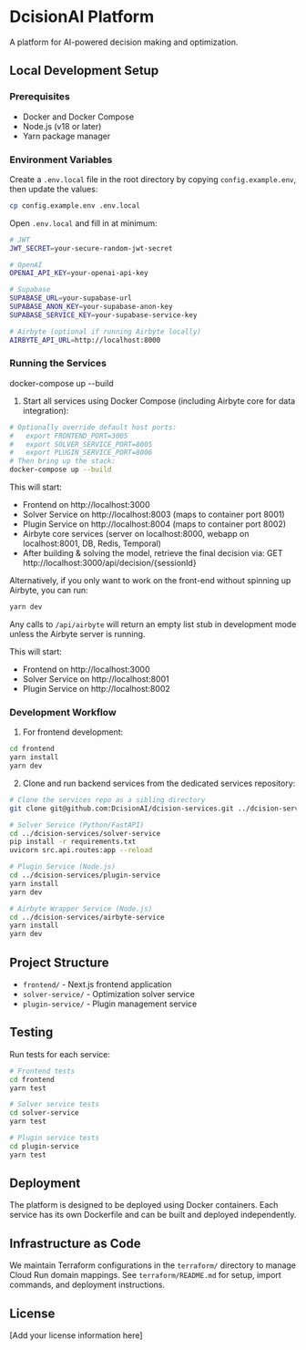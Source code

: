 # DcisionAI Platform

A platform for AI-powered decision making and optimization.

## Local Development Setup

### Prerequisites
- Docker and Docker Compose
- Node.js (v18 or later)
- Yarn package manager

### Environment Variables
Create a `.env.local` file in the root directory by copying `config.example.env`, then update the values:
```bash
cp config.example.env .env.local
```
Open `.env.local` and fill in at minimum:
```bash
# JWT
JWT_SECRET=your-secure-random-jwt-secret

# OpenAI
OPENAI_API_KEY=your-openai-api-key

# Supabase
SUPABASE_URL=your-supabase-url
SUPABASE_ANON_KEY=your-supabase-anon-key
SUPABASE_SERVICE_KEY=your-supabase-service-key

# Airbyte (optional if running Airbyte locally)
AIRBYTE_API_URL=http://localhost:8000
```

### Running the Services
docker-compose up --build
1. Start all services using Docker Compose (including Airbyte core for data integration):
```bash
# Optionally override default host ports:
#   export FRONTEND_PORT=3005
#   export SOLVER_SERVICE_PORT=8005
#   export PLUGIN_SERVICE_PORT=8006
# Then bring up the stack:
docker-compose up --build
```
This will start:
  - Frontend on http://localhost:3000
  - Solver Service on http://localhost:8003 (maps to container port 8001)
  - Plugin Service on http://localhost:8004 (maps to container port 8002)
  - Airbyte core services (server on localhost:8000, webapp on localhost:8001, DB, Redis, Temporal)
  - After building & solving the model, retrieve the final decision via:
    GET http://localhost:3000/api/decision/{sessionId}

Alternatively, if you only want to work on the front-end without spinning up Airbyte, you can run:
```bash
yarn dev
```
Any calls to `/api/airbyte` will return an empty list stub in development mode unless the Airbyte server is running.

This will start:
- Frontend on http://localhost:3000
- Solver Service on http://localhost:8001
- Plugin Service on http://localhost:8002

### Development Workflow
1. For frontend development:
```bash
cd frontend
yarn install
yarn dev
```

2. Clone and run backend services from the dedicated services repository:
```bash
# Clone the services repo as a sibling directory
git clone git@github.com:DcisionAI/dcision-services.git ../dcision-services

# Solver Service (Python/FastAPI)
cd ../dcision-services/solver-service
pip install -r requirements.txt
uvicorn src.api.routes:app --reload

# Plugin Service (Node.js)
cd ../dcision-services/plugin-service
yarn install
yarn dev

# Airbyte Wrapper Service (Node.js)
cd ../dcision-services/airbyte-service
yarn install
yarn dev
```

## Project Structure
- `frontend/` - Next.js frontend application
- `solver-service/` - Optimization solver service
- `plugin-service/` - Plugin management service

## Testing
Run tests for each service:
```bash
# Frontend tests
cd frontend
yarn test

# Solver service tests
cd solver-service
yarn test

# Plugin service tests
cd plugin-service
yarn test
```

## Deployment
The platform is designed to be deployed using Docker containers. Each service has its own Dockerfile and can be built and deployed independently.

## Infrastructure as Code

We maintain Terraform configurations in the `terraform/` directory to manage Cloud Run domain mappings. See `terraform/README.md` for setup, import commands, and deployment instructions.

## License
[Add your license information here]
